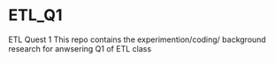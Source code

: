 # ETL_Q1
ETL Quest 1
This repo contains the experimention/coding/ background research for anwsering Q1 of ETL class
